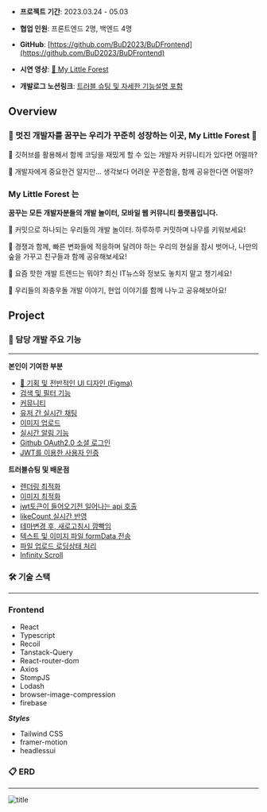 - **프로젝트 기간**: 2023.03.24 - 05.03

- **협업 인원**: 프론트엔드 2명, 백엔드 4명

- **GitHub**: [https://github.com/BuD2023/BuDFrontend](https://github.com/BuD2023/BuDFrontend)

- **시연 영상**: [🌿 My Little Forest](https://youtu.be/C5DPI5JN3uM)

- **개발로그 노션링크**: [트러블 슈팅 및 자세한 기능설명 포함](https://invented-song-ea3.notion.site/My-Little-Forest-b8aea4358c654db08da1d08701da95ea)

## **Overview**

### 🎄 멋진 개발자를 꿈꾸는 우리가 꾸준히 성장하는 이곳,  My Little Forest 🎄 

💭 깃허브를 활용해서 함께 코딩을 재밌게 할 수 있는 개발자 커뮤니티가 있다면 어떨까?

💭 개발자에게 중요한건 알지만… 생각보다 어려운 꾸준함을, 함께 공유한다면 어떨까? 

### My Little Forest **는**

**꿈꾸는 모든 개발자분들의 개발 놀이터, 모바일 웹 커뮤니티 플랫폼입니다.**

🥜 커밋으로 하나되는 우리들의 개발 놀이터. 하루하루 커밋하며 나무를 키워보세요!

🌱 경쟁과 함께, 빠른 변화들에 적응하며 달려야 하는 우리의 현실을 잠시 벗어나, 나만의 숲을 가꾸고 친구들과 함께 공유해보세요!

🌷 요즘 핫한 개발 트렌드는 뭐야? 최신 IT뉴스와 정보도 놓치지 말고 챙기세요!

🎄 우리들의 좌충우돌 개발 이야기, 현업 이야기를 함께 나누고 공유해보아요!



## Project


### 🔗 담당 개발 주요 기능
---
**본인이 기여한 부분**

- [💅 기획 및 전반적인 UI 디자인 (Figma)](https://www.figma.com/file/qCGmL2FAXsLkg99bBHilHW/%EB%A7%88%EC%9D%B4-%EB%A6%AC%ED%8B%80%ED%8F%AC%EB%A0%88%EC%8A%A4%ED%8A%B8?type=design&mode=design)
- [검색 및 필터 기능](https://www.notion.so/2ac997bb33ff41c4b7be944e696b5950?pvs=21)
- [커뮤니티](https://www.notion.so/206778009c034745954b3851610fcfda?pvs=21)
- [유저 간 실시간 채팅](https://www.notion.so/1c80a978b4dd47268a29568383a6410b?pvs=21)
- [이미지 업로드](https://www.notion.so/5604c54a7d784cfba53881f0f7fc5bfc?pvs=21)
- [실시간 알림 기능](https://www.notion.so/110ff4a4df7841819f34ac07923d2fb3?pvs=21)
- [Github OAuth2.0 소셜 로그인](https://www.notion.so/Github-OAuth2-0-79f4e7bdaa8f49f5b8653e9bd73fd53c?pvs=21)
- [JWT를 이용한 사용자 인증](https://www.notion.so/JWT-68aeeac456054aa995a4208d15c9e2cb?pvs=21)

**트러블슈팅 및 배운점**

- [렌더링 최적화](https://www.notion.so/36f7cb810bf64b159bdf26cd3b6042c8?pvs=21)
- [이미지 최적화](https://www.notion.so/2fdd2c7e182f499fadc1381fc8ed3d28?pvs=21)
- [jwt토큰이 들어오기전 일어나는 api 호출](https://www.notion.so/jwt-api-a46991c19f77480ebb3b61327cf2e366?pvs=21)
- [ likeCount 실시간 반영](https://www.notion.so/likeCount-1f7dd71162224a7783a808c24ef3765d?pvs=21)
- [테마변경 후, 새로고침시 깜빡임](https://www.notion.so/f75a51f11207447491cb92be286a78cd?pvs=21)
- [텍스트 및 이미지 파일 formData 전송](https://www.notion.so/formData-d8ff918f59fc43bea3025903fea624fc?pvs=21)
- [파일 업로드 로딩상태 처리](https://www.notion.so/512d291c2cbc4836a16f466f59f3f48e?pvs=21)
- [Infinity Scroll](https://www.notion.so/Infinity-Scroll-2a52bcc5ba1c4fe3817490ab3ebd026f?pvs=21)



### 🛠 기술 스택

---

### Frontend

  - React
  - Typescript
  - Recoil
  - Tanstack-Query
  - React-router-dom
  - Axios
  - StompJS
  - Lodash
  - browser-image-compression
  - firebase

  ***Styles***

  - Tailwind CSS
  - framer-motion
  - headlessui

### 📋 ERD

---

![title](https://invented-song-ea3.notion.site/image/https%3A%2F%2Fs3-us-west-2.amazonaws.com%2Fsecure.notion-static.com%2F6d5f6911-9ffa-46b0-9f7c-137675259111%2FUntitled.png?id=98b8cef4-6417-4bdc-a743-b005179c4516&table=block&spaceId=18a88457-e512-4cdc-adbf-d1fdfb29ae1d&width=2000&userId=&cache=v2)   